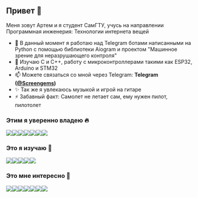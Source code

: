 ## Привет 👋
Меня зовут Артем и я студент СамГТУ, учусь на направлении Программная инженерия: Технологии интернета вещей
- 🔭 В данный момент я работаю над Telegram ботами написанными на Python с помощью библиотеки Aiogram и проектом "Машинное зрение для неразрушающего контроля"
- 🌱 Изучаю C и C++, работу с микроконтроллерами такими как ESP32, Arduino и STM32
- 📫 Можете связаться со мной через Telegram: **Telegram ([@Screengems](https://t.me/Screengems))**
- ✨ Так же я увлекаюсь музыкой и игрой на гитаре
- ⚡ Забавный факт: Самолет не летает сам, ему нужен пилот, пилотолет

### Этим я уверенно владею 🔥
<div style="display:flex; flex-wrap: wrap;">
  <img src="https://ziadoua.github.io/m3-Markdown-Badges/badges/Python/python3.svg">
  <img src="https://ziadoua.github.io/m3-Markdown-Badges/badges/FastAPI/fastapi3.svg">
  <img src="https://ziadoua.github.io/m3-Markdown-Badges/badges/Django/django3.svg">
  <img src="https://ziadoua.github.io/m3-Markdown-Badges/badges/SQLite/sqlite1.svg">
  <img src="https://ziadoua.github.io/m3-Markdown-Badges/badges/PostgreSQL/postgresql1.svg">
  <img src="https://ziadoua.github.io/m3-Markdown-Badges/badges/VisualStudioCode/visualstudiocode1.svg">
  <img src="https://ziadoua.github.io/m3-Markdown-Badges/badges/Git/git3.svg">
</div>

### Это я изучаю 🧐
<div style="display:flex; flex-wrap: wrap;">
  <img src="https://ziadoua.github.io/m3-Markdown-Badges/badges/C++/c++1.svg">
  <img src="https://ziadoua.github.io/m3-Markdown-Badges/badges/C/c1.svg">
  <img src="https://ziadoua.github.io/m3-Markdown-Badges/badges/Docker/docker1.svg">
  <img src="https://ziadoua.github.io/m3-Markdown-Badges/badges/Blender/blender3.svg">
  <img src="https://ziadoua.github.io/m3-Markdown-Badges/badges/TensorFlow/tensorflow3.svg">
</div>

### Это мне интересно 🤔
<div style="display:flex; flex-wrap: wrap;">
  <img src="https://ziadoua.github.io/m3-Markdown-Badges/badges/Go/go1.svg">
  <img src="https://ziadoua.github.io/m3-Markdown-Badges/badges/MySQL/mysql1.svg">
  <img src="https://ziadoua.github.io/m3-Markdown-Badges/badges/CSharp/csharp1.svg">
  <img src="https://ziadoua.github.io/m3-Markdown-Badges/badges/RaspberryPI/raspberrypi1.svg">
  <img src="https://ziadoua.github.io/m3-Markdown-Badges/badges/Ruby/ruby1.svg">
  <img src="https://ziadoua.github.io/m3-Markdown-Badges/badges/Linux/linux3.svg">
  <img src="https://ziadoua.github.io/m3-Markdown-Badges/badges/FLStudio/flstudio3.svg">
</div>
